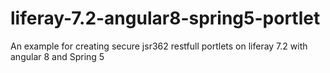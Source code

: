 # liferay-7.2-angular8-spring5-portlet
An example for creating secure jsr362 restfull portlets on liferay 7.2 with angular 8 and Spring 5
